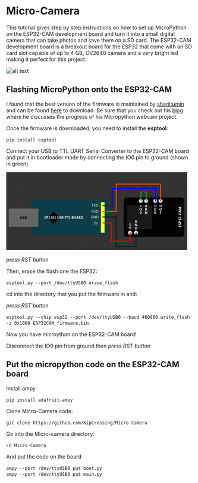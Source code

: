 # Micro-Camera

This tutorial gives step by step instructions on how to set up MicroPython on the ESP32-CAM development board and turn it into a small digital camera that can take photos and save them on a SD card. The ESP32-CAM development board is a breakout board for the ESP32 that come with an SD card slot capable of up to 4 GB, OV2640 camera and a very bright led making it perfect for this project.

![alt text](images/Micro-Camera.jpg)

## Flashing MicroPython onto the ESP32-CAM

I found that the best version of the firmware is maintained by [shariltumin](https://github.com/shariltumin) and can be found [here](https://github.com/shariltumin/esp32-cam-micropython/tree/master/firmwares) to download. Be sure that you check out his [blog](https://kopimojo.blogspot.com/) where he discusses the progress of his Micropython webcam project.

Once the firmware is downloaded, you need to install the **esptool**:

```shell
pip install esptool
```

Connect your USB to TTL UART Serial Converter to the ESP32-CAM board and put it in bootloader mode by connecting the IO0 pin to ground (shown in green).

![alt text](images/ESPflash.png)

_press RST button_

Then, erase the flash one the ESP32:

```shell
esptool.py --port /dev/ttyUSB0 erase_flash
```

cd into the directory that you put the firmware in and:

_press RST button_

```shell
esptool.py --chip esp32 --port /dev/ttyUSB0 --baud 460800 write_flash -z 0x1000 ESP32CAM_firmware.bin
```

Now you have microython on the ESP32-CAM board!

Disconnect the IO0 pin from ground then _press RST button_

## Put the micropython code on the ESP32-CAM board

Install ampy

```shell
pip install adafruit-ampy
```

Clone Micro-Camera code:

```shell
git clone https://github.com/KipCrossing/Micro-Camera
```

Go into the Micro-camera directory:

```shell
cd Micro-Camera
```

And put the code on the board

```shell
ampy --port /dev/ttyUSB0 put boot.py
ampy --port /dev/ttyUSB0 put main.py
```
